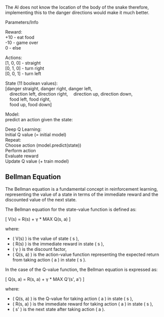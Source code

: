 The AI does not know the location of the body of the snake therefore, implementing this to the danger directions would make it much better.



Parameters/Info

Reward:  
  +10 - eat food  
  -10 - game over  
  0   - else  
  
Actions:  
  [1, 0, 0] - straight  
  [0, 1, 0] - turn right  
  [0, 0, 1] - turn left  
  
State (11 boolean values):  
  [danger straight, danger right, danger left,  
     &emsp;direction left, direction right,
     &emsp;direction up, direction down,  
     &emsp;food left, food right,  
     &emsp;food up, food down]  

<p>
</p>
  
Model:  
  predict an action given the state:  
  
  Deep Q Learning:  
    Initial Q value (= initial model)  
    Repeat:  
      Choose action (model.predict(state))  
      Perform action  
      Evaluate reward  
      Update Q value (+ train model)  
  
  
## Bellman Equation  
  
The Bellman equation is a fundamental concept in reinforcement learning, representing the value of a state in terms of the immediate reward and the discounted value of the next state.  
  
The Bellman equation for the state-value function is defined as:  
  
\[ V(s) = R(s) + γ * MAX Q(s, a) \]  
  
where:  
- \( V(s) \) is the value of state \( s \),  
- \( R(s) \) is the immediate reward in state \( s \),  
- \( γ \) is the discount factor,  
- \( Q(s, a) \) is the action-value function representing the expected return from taking action \( a \) in state \( s \).  
  
In the case of the Q-value function, the Bellman equation is expressed as:  
  
\[ Q(s, a) = R(s, a) + γ * MAX Q'(s', a') \]  
  
where:  
- \( Q(s, a) \) is the Q-value for taking action \( a \) in state \( s \),  
- \( R(s, a) \) is the immediate reward for taking action \( a \) in state \( s \),  
- \( s' \) is the next state after taking action \( a \).  
  





